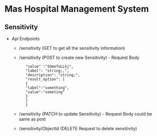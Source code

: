 # Mas Hospital Management System

## Sensitivity

- Api Endpoints

  - /sensitivity (GET to get all the sensitivity information)
  - /sensitivity (POST to create new Sensitivity) - Request Body

    ```{
       "value" :"SOmefeLLkj",
       "label": "string;,",
       "description": "string;",
       "result_option": [
       {
       "label":"something",
       "value":"someting"
       }
       ]
       }

    ```

  - /sensitivity (PATCH to update Sensitivity) - Request Body could be same as post
  - /sensitivity/ObjectId (DELETE Request to delete sensitivity)

